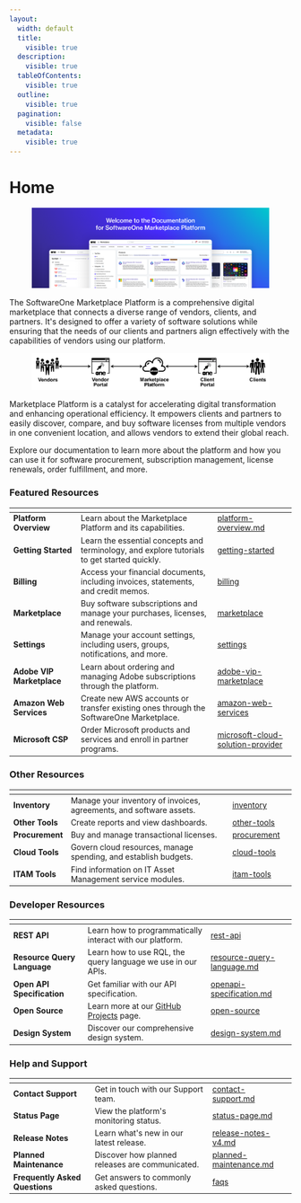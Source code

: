 ```yaml
---
layout:
  width: default
  title:
    visible: true
  description:
    visible: true
  tableOfContents:
    visible: true
  outline:
    visible: true
  pagination:
    visible: false
  metadata:
    visible: true
---
```


# Home

<figure><img src=".gitbook/assets/MPT Home Image (1).png" alt=""><figcaption></figcaption></figure>

The SoftwareOne Marketplace Platform is a comprehensive digital marketplace that connects a diverse range of vendors, clients, and partners. It's designed to offer a variety of software solutions while ensuring that the needs of our clients and partners align effectively with the capabilities of vendors using our platform.

<div align="left"><figure><img src=".gitbook/assets/image (855).png" alt=""><figcaption></figcaption></figure></div>

Marketplace Platform is a catalyst for accelerating digital transformation and enhancing operational efficiency. It empowers clients and partners to easily discover, compare, and buy software licenses from multiple vendors in one convenient location, and allows vendors to extend their global reach.

Explore our documentation to learn more about the platform and how you can use it for software procurement, subscription management, license renewals, order fulfillment, and more.

### Featured Resources

<table data-card-size="large" data-view="cards"><thead><tr><th></th><th></th><th data-hidden data-card-target data-type="content-ref"></th></tr></thead><tbody><tr><td><strong>Platform Overview</strong></td><td>Learn about the Marketplace Platform and its capabilities.</td><td><a href="marketplace-platform/platform-overview.md">platform-overview.md</a></td></tr><tr><td><strong>Getting Started</strong></td><td>Learn the essential concepts and terminology, and explore tutorials to get started quickly.</td><td><a href="marketplace-platform/getting-started/">getting-started</a></td></tr><tr><td><strong>Billing</strong> </td><td>Access your financial documents, including invoices, statements, and credit memos.</td><td><a href="modules-and-features/marketplace/billing/">billing</a></td></tr><tr><td><strong>Marketplace</strong></td><td>Buy software subscriptions and manage your purchases, licenses, and renewals.</td><td><a href="modules-and-features/marketplace/">marketplace</a></td></tr><tr><td><strong>Settings</strong></td><td>Manage your account settings, including users, groups, notifications, and more.</td><td><a href="modules-and-features/settings/">settings</a></td></tr><tr><td><strong>Adobe VIP Marketplace</strong></td><td>Learn about ordering and managing Adobe subscriptions through the platform.</td><td><a href="extensions/adobe-vip-marketplace/">adobe-vip-marketplace</a></td></tr><tr><td><strong>Amazon Web Services</strong></td><td>Create new AWS accounts or transfer existing ones through the SoftwareOne Marketplace.</td><td><a href="extensions/amazon-web-services/">amazon-web-services</a></td></tr><tr><td><strong>Microsoft CSP</strong></td><td>Order Microsoft products and services and enroll in partner programs.</td><td><a href="extensions/microsoft-cloud-solution-provider/">microsoft-cloud-solution-provider</a></td></tr></tbody></table>

### Other Resources

<table data-view="cards"><thead><tr><th></th><th></th><th data-hidden data-card-target data-type="content-ref"></th><th data-hidden data-card-cover data-type="files"></th></tr></thead><tbody><tr><td><strong>Inventory</strong></td><td>Manage your inventory of invoices, agreements, and software assets.</td><td><a href="modules-and-features/inventory/">inventory</a></td><td></td></tr><tr><td><strong>Other Tools</strong></td><td>Create reports and view dashboards.</td><td><a href="modules-and-features/other-tools/">other-tools</a></td><td></td></tr><tr><td><strong>Procurement</strong></td><td>Buy and manage transactional licenses.</td><td><a href="modules-and-features/procurement/">procurement</a></td><td></td></tr><tr><td><strong>Cloud Tools</strong></td><td>Govern cloud resources, manage spending, and establish budgets.</td><td><a href="extensions/cloud-tools/">cloud-tools</a></td><td></td></tr><tr><td><strong>ITAM Tools</strong></td><td>Find information on IT Asset Management service modules.</td><td><a href="extensions/itam-tools/">itam-tools</a></td><td></td></tr></tbody></table>

### Developer Resources

<table data-view="cards"><thead><tr><th></th><th></th><th data-hidden data-card-target data-type="content-ref"></th></tr></thead><tbody><tr><td><strong>REST API</strong></td><td>Learn how to programmatically interact with our platform.</td><td><a href="developer-resources/rest-api/">rest-api</a></td></tr><tr><td><strong>Resource Query Language</strong></td><td>Learn how to use RQL, the query language we use in our APIs.</td><td><a href="developer-resources/rest-api/resource-query-language.md">resource-query-language.md</a></td></tr><tr><td><strong>Open API Specification</strong></td><td>Get familiar with our API specification.</td><td><a href="developer-resources/rest-api/openapi-specification.md">openapi-specification.md</a></td></tr><tr><td><strong>Open Source</strong></td><td>Learn more at our <a href="developer-resources/open-source/github-projects.md">GitHub Projects</a> page.</td><td><a href="developer-resources/open-source/">open-source</a></td></tr><tr><td><strong>Design System</strong></td><td>Discover our comprehensive design system.</td><td><a href="developer-resources/design-system.md">design-system.md</a></td></tr></tbody></table>

### Help and Support

<table data-view="cards"><thead><tr><th></th><th></th><th data-hidden data-card-target data-type="content-ref"></th></tr></thead><tbody><tr><td><strong>Contact Support</strong></td><td>Get in touch with our Support team.</td><td><a href="help-and-support/contact-support.md">contact-support.md</a></td></tr><tr><td><strong>Status Page</strong></td><td>View the platform's monitoring status.</td><td><a href="help-and-support/status-page.md">status-page.md</a></td></tr><tr><td><strong>Release Notes</strong></td><td>Learn what's new in our latest release.</td><td><a href="help-and-support/release-notes/release-notes-v4.md">release-notes-v4.md</a></td></tr><tr><td><strong>Planned Maintenance</strong></td><td>Discover how planned releases are communicated.</td><td><a href="help-and-support/planned-maintenance.md">planned-maintenance.md</a></td></tr><tr><td><strong>Frequently Asked Questions</strong></td><td>Get answers to commonly asked questions.</td><td><a href="help-and-support/faqs/">faqs</a></td></tr></tbody></table>
